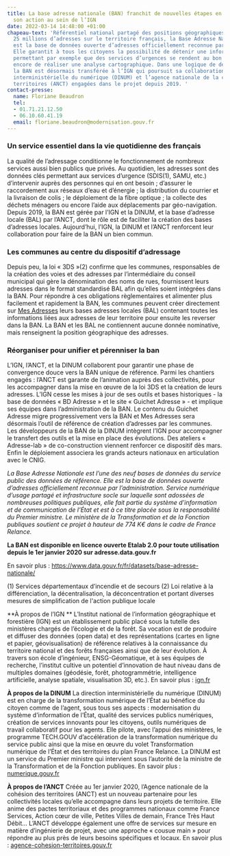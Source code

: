 ```yaml
---
title: La base adresse nationale (BAN) franchit de nouvelles étapes en poursuivant
  son action au sein de l’IGN
date: 2022-03-14 14:48:00 +01:00
chapeau-text: 'Référentiel national partagé des positions géographiques de plus de
  25 millions d’adresses sur le territoire français, la Base Adresse Nationale (BAN)
  est la base de données ouverte d’adresses officiellement reconnue par l’administration.
  Elle garantit à tous les citoyens la possibilité de détenir une information géographique
  permettant par exemple que des services d’urgences se rendent au bon endroit ou
  encore de réaliser une analyse cartographique. Dans une logique de déploiement,
  la BAN est désormais transférée à l’IGN qui poursuit sa collaboration avec la direction
  interministérielle du numérique (DINUM) et l’agence nationale de la cohésion des
  territoires (ANCT) engagées dans le projet depuis 2019. '
contact-presse:
  name: Floriane Beaudron
  tel:
  - 01.71.21.12.50
  - 06.10.60.41.19
  email: floriane.beaudron@modernisation.gouv.fr
---
```


### Un service essentiel dans la vie quotidienne des français 
 
La qualité de l’adressage conditionne le fonctionnement de nombreux services aussi bien publics que privés. Au quotidien, les adresses sont des données clés permettant aux services d’urgence (SDIS(1), SAMU, etc.) d’intervenir auprès des personnes qui en ont besoin ; d’assurer le raccordement aux réseaux d’eau et d’énergie ; la distribution du courrier et la livraison de colis ; le déploiement de la fibre optique ; la collecte des déchets ménagers ou encore l’aide aux déplacements par géo-navigation.
Depuis 2019, la BAN est gérée par l’IGN et la DINUM, et la base d’adresse locale (BAL) par l’ANCT, dont le rôle est de faciliter la création des bases d’adresses locales. Aujourd’hui, l’IGN, la DINUM et l’ANCT renforcent leur collaboration pour faire de la BAN un bien commun.

### Les communes au centre du dispositif d’adressage 

Depuis peu, la loi « 3DS »(2) confirme que les communes, responsables de la création des voies et des adresses par l’intermédiaire du conseil municipal qui gère la dénomination des noms de rues, fournissent leurs adresses dans le format standardisé BAL afin qu’elles soient intégrées dans la BAN. Pour répondre à ces obligations règlementaires et alimenter plus facilement et rapidement la BAN, les communes peuvent créer directement sur [Mes Adresses](https://mes-adresses.data.gouv.fr/) leurs bases adresses locales (BAL) contenant toutes les informations liées aux adresses de leur territoire pour ensuite les reverser dans la BAN. La BAN et les BAL ne contiennent aucune donnée nominative, mais renseignent la position géographique des adresses.

### Réorganiser pour unifier et pérenniser la ban  
 
L’IGN, l’ANCT, et la DINUM collaborent pour garantir une phase de convergence douce vers la BAN unique de référence. Parmi les chantiers engagés : l’ANCT est garante de l’animation auprès des collectivités, pour les accompagner dans la mise en œuvre de la loi 3DS et la création de leurs adresses. L’IGN cesse les mises à jour de ses outils et bases historiques - la base de données « BD Adresse » et le site « Guichet Adresse » - et implique ses équipes dans l’administration de la BAN. Le contenu du Guichet Adresse migre progressivement vers la BAN et Mes Adresses sera désormais l’outil de référence de création d’adresses par les communes. Les développeurs de la BAN de la DINUM intègrent l’IGN pour accompagner le transfert des outils et la mise en place des évolutions. Des ateliers « Adresse-lab » de co-construction viennent renforcer ce dispositif dès mars. Enfin le déploiement associera les grands acteurs nationaux en articulation avec le CNIG. 

*La Base Adresse Nationale est l’une des neuf bases de données du service public des données de référence. Elle est la base de données ouverte d’adresses officiellement reconnue par l’administration. Service numérique d’usage partagé et infrastructure socle sur laquelle sont adossées de nombreuses politiques publiques, elle fait partie du système d’information et de communication de l’État et est à ce titre placée sous la responsabilité du Premier ministre. Le ministère de la Transformation et de la Fonction publiques soutient ce projet à hauteur de 774 K€ dans le cadre de France Relance.* 

**La BAN est disponible en licence ouverte Etalab 2.0 pour toute utilisation depuis le 1er janvier 2020 sur adresse.data.gouv.fr**

En savoir plus : [https://www.data.gouv.fr/fr/datasets/base-adresse-nationale/ ](https://www.data.gouv.fr/fr/datasets/base-adresse-nationale/)

(1) Services départementaux d’incendie et de secours 
(2) Loi relative à la différenciation, la décentralisation, la déconcentration et portant diverses mesures de simplification de l'action publique locale 


**À propos de l’IGN **
L’Institut national de l’information géographique et forestière (IGN) est un établissement public placé sous la tutelle des ministères chargés de l’écologie et de la forêt. Sa vocation est de produire et diffuser des données (open data) et des représentations (cartes en ligne et papier, géovisualisation) de référence relatives à la connaissance du territoire national et des forêts françaises ainsi que de leur évolution. À travers son école d’ingénieur, ENSG-Géomatique, et à ses équipes de recherche, l’institut cultive un potentiel d’innovation de haut niveau dans de multiples domaines (géodésie, forêt, photogrammétrie, intelligence artificielle, analyse spatiale, visualisation 3D, etc.). 
En savoir plus : [ign.fr](https://www.ign.fr/)


**À propos de la DINUM**
La direction interministérielle du numérique (DINUM) est en charge de la transformation numérique de l’État au bénéfice du citoyen comme de l’agent, sous tous ses aspects : modernisation du système d’information de l’État, qualité des services publics numériques, création de services innovants pour les citoyens, outils numériques de travail collaboratif pour les agents. 
Elle pilote, avec l’appui des ministères, le programme TECH.GOUV d’accélération de la transformation numérique du service public ainsi que la mise en œuvre du volet Transformation numérique de l’État et des territoires du plan France Relance.
La DINUM est un service du Premier ministre qui intervient sous l’autorité de la ministre de la Transformation et de la Fonction publiques. 
En savoir plus : [numerique.gouv.fr](https://www.numerique.gouv.fr/) 


**À propos de l’ANCT**
Créée au 1er janvier 2020, l’Agence nationale de la cohésion des territoires (ANCT) est un nouveau partenaire pour les collectivités locales qu’elle accompagne dans leurs projets de territoire. Elle anime des pactes territoriaux et des programmes nationaux comme France Services, Action cœur de ville, Petites Villes de demain, France Très Haut Débit… 
L’ANCT développe également une offre de services sur mesure en matière d’ingénierie de projet, avec une approche « cousue main » pour répondre au plus près de leurs besoins spécifiques et locaux.
En savoir plus : [agence-cohesion-territoires.gouv.fr](https://agence-cohesion-territoires.gouv.fr/)
